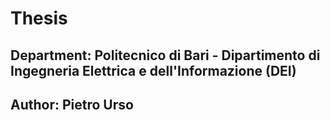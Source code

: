 ﻿# Thesis

## Department: Politecnico di Bari - Dipartimento di Ingegneria Elettrica e dell'Informazione (DEI)

## Author: Pietro Urso
